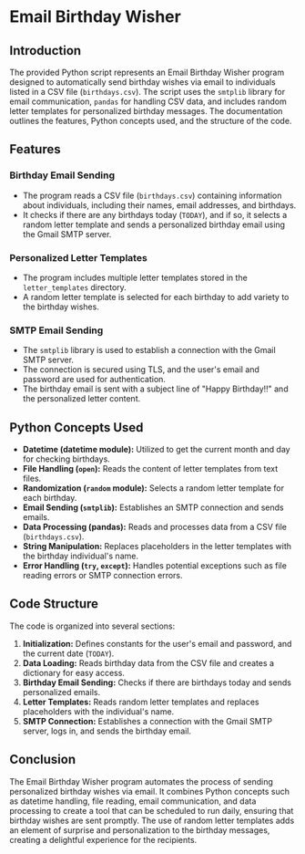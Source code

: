 # Email Birthday Wisher

## Introduction
The provided Python script represents an Email Birthday Wisher program designed to automatically send birthday wishes via email to individuals listed in a CSV file (`birthdays.csv`). The script uses the `smtplib` library for email communication, `pandas` for handling CSV data, and includes random letter templates for personalized birthday messages. The documentation outlines the features, Python concepts used, and the structure of the code.

## Features

### Birthday Email Sending
- The program reads a CSV file (`birthdays.csv`) containing information about individuals, including their names, email addresses, and birthdays.
- It checks if there are any birthdays today (`TODAY`), and if so, it selects a random letter template and sends a personalized birthday email using the Gmail SMTP server.

### Personalized Letter Templates
- The program includes multiple letter templates stored in the `letter_templates` directory.
- A random letter template is selected for each birthday to add variety to the birthday wishes.

### SMTP Email Sending
- The `smtplib` library is used to establish a connection with the Gmail SMTP server.
- The connection is secured using TLS, and the user's email and password are used for authentication.
- The birthday email is sent with a subject line of "Happy Birthday!!" and the personalized letter content.

## Python Concepts Used

- **Datetime (datetime module):** Utilized to get the current month and day for checking birthdays.
- **File Handling (`open`):** Reads the content of letter templates from text files.
- **Randomization (`random` module):** Selects a random letter template for each birthday.
- **Email Sending (`smtplib`):** Establishes an SMTP connection and sends emails.
- **Data Processing (pandas):** Reads and processes data from a CSV file (`birthdays.csv`).
- **String Manipulation:** Replaces placeholders in the letter templates with the birthday individual's name.
- **Error Handling (`try`, `except`):** Handles potential exceptions such as file reading errors or SMTP connection errors.

## Code Structure

The code is organized into several sections:

1. **Initialization:** Defines constants for the user's email and password, and the current date (`TODAY`).
2. **Data Loading:** Reads birthday data from the CSV file and creates a dictionary for easy access.
3. **Birthday Email Sending:** Checks if there are birthdays today and sends personalized emails.
4. **Letter Templates:** Reads random letter templates and replaces placeholders with the individual's name.
5. **SMTP Connection:** Establishes a connection with the Gmail SMTP server, logs in, and sends the birthday email.

## Conclusion

The Email Birthday Wisher program automates the process of sending personalized birthday wishes via email. It combines Python concepts such as datetime handling, file reading, email communication, and data processing to create a tool that can be scheduled to run daily, ensuring that birthday wishes are sent promptly. The use of random letter templates adds an element of surprise and personalization to the birthday messages, creating a delightful experience for the recipients.

